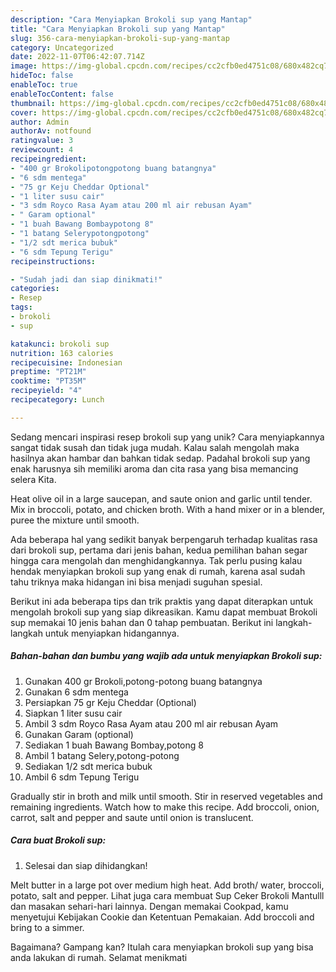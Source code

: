 ```yaml
---
description: "Cara Menyiapkan Brokoli sup yang Mantap"
title: "Cara Menyiapkan Brokoli sup yang Mantap"
slug: 356-cara-menyiapkan-brokoli-sup-yang-mantap
category: Uncategorized
date: 2022-11-07T06:42:07.714Z
image: https://img-global.cpcdn.com/recipes/cc2cfb0ed4751c08/680x482cq70/brokoli-sup-foto-resep-utama.jpg
hideToc: false
enableToc: true
enableTocContent: false
thumbnail: https://img-global.cpcdn.com/recipes/cc2cfb0ed4751c08/680x482cq70/brokoli-sup-foto-resep-utama.jpg
cover: https://img-global.cpcdn.com/recipes/cc2cfb0ed4751c08/680x482cq70/brokoli-sup-foto-resep-utama.jpg
author: Admin
authorAv: notfound
ratingvalue: 3
reviewcount: 4
recipeingredient:
- "400 gr Brokolipotongpotong buang batangnya"
- "6 sdm mentega"
- "75 gr Keju Cheddar Optional"
- "1 liter susu cair"
- "3 sdm Royco Rasa Ayam atau 200 ml air rebusan Ayam"
- " Garam optional"
- "1 buah Bawang Bombaypotong 8"
- "1 batang Selerypotongpotong"
- "1/2 sdt merica bubuk"
- "6 sdm Tepung Terigu"
recipeinstructions:

- "Sudah jadi dan siap dinikmati!"
categories:
- Resep
tags:
- brokoli
- sup

katakunci: brokoli sup 
nutrition: 163 calories
recipecuisine: Indonesian
preptime: "PT21M"
cooktime: "PT35M"
recipeyield: "4"
recipecategory: Lunch

---
```





Sedang mencari inspirasi resep brokoli sup yang unik? Cara menyiapkannya sangat tidak susah dan tidak juga mudah. Kalau salah mengolah maka hasilnya akan hambar dan bahkan tidak sedap. Padahal brokoli sup yang enak harusnya sih memiliki aroma dan cita rasa yang bisa memancing selera Kita.





Heat olive oil in a large saucepan, and saute onion and garlic until tender. Mix in broccoli, potato, and chicken broth. With a hand mixer or in a blender, puree the mixture until smooth.

Ada beberapa hal yang sedikit banyak berpengaruh terhadap kualitas rasa dari brokoli sup, pertama dari jenis bahan, kedua pemilihan bahan segar hingga cara mengolah dan menghidangkannya. Tak perlu pusing kalau hendak menyiapkan brokoli sup yang enak di rumah, karena asal sudah tahu triknya maka hidangan ini bisa menjadi suguhan spesial.






Berikut ini ada beberapa tips dan trik praktis yang dapat diterapkan untuk mengolah brokoli sup yang siap dikreasikan. Kamu dapat membuat Brokoli sup memakai 10 jenis bahan dan 0 tahap pembuatan. Berikut ini langkah-langkah untuk menyiapkan hidangannya.

<!--inarticleads1-->

##### Bahan-bahan dan bumbu yang wajib ada untuk menyiapkan Brokoli sup:

1. Gunakan 400 gr Brokoli,potong-potong buang batangnya
1. Gunakan 6 sdm mentega
1. Persiapkan 75 gr Keju Cheddar (Optional)
1. Siapkan 1 liter susu cair
1. Ambil 3 sdm Royco Rasa Ayam atau 200 ml air rebusan Ayam
1. Gunakan  Garam (optional)
1. Sediakan 1 buah Bawang Bombay,potong 8
1. Ambil 1 batang Selery,potong-potong
1. Sediakan 1/2 sdt merica bubuk
1. Ambil 6 sdm Tepung Terigu


Gradually stir in broth and milk until smooth. Stir in reserved vegetables and remaining ingredients. Watch how to make this recipe. Add broccoli, onion, carrot, salt and pepper and saute until onion is translucent. 

<!--inarticleads2-->

##### Cara buat Brokoli sup:


1. Selesai dan siap dihidangkan!

Melt butter in a large pot over medium high heat. Add broth/ water, broccoli, potato, salt and pepper. Lihat juga cara membuat Sup Ceker Brokoli Mantulll dan masakan sehari-hari lainnya. Dengan memakai Cookpad, kamu menyetujui Kebijakan Cookie dan Ketentuan Pemakaian. Add broccoli and bring to a simmer. 

Bagaimana? Gampang kan? Itulah cara menyiapkan brokoli sup yang bisa anda lakukan di rumah. Selamat menikmati
